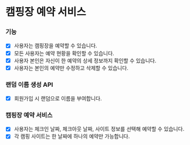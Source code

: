 # 캠핑장 예약 서비스

### 기능

- [x] 사용자는 캠핑장을 예약할 수 있습니다.
- [x] 모든 사용자는 예약 현황을 확인할 수 있습니다.
- [x] 사용자 본인은 자신이 한 예약의 상세 정보까지 확인할 수 있습니다.
- [x] 사용자는 본인의 예약만 수정하고 삭제할 수 있습니다.

### 랜덤 이름 생성 API

- [x] 회원가입 시 랜덤으로 이름을 부여합니다.

### 캠핑장 예약 서비스

- [x] 사용자는 체크인 날짜, 체크아웃 날짜, 사이트 정보를 선택해 예약할 수 있습니다.
- [x] 각 캠핑 사이트는 한 날짜에 하나의 예약만 가능합니다.